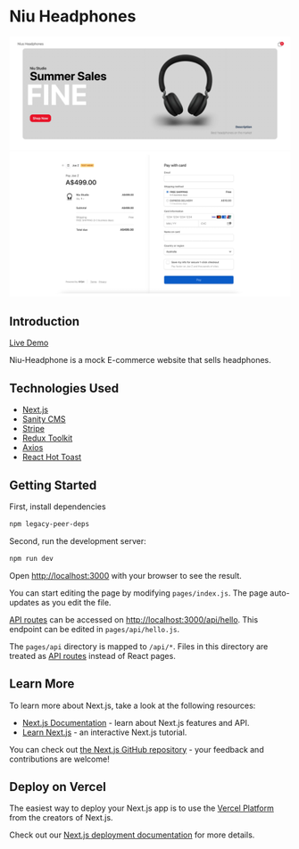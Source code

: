 # Niu Headphones
![](assets/16557984713731.jpg)
![](assets/16557985522514.jpg)

## Introduction
[Live Demo](https://niu-headphones.vercel.app/)

Niu-Headphone is a mock E-commerce website that sells headphones.




## Technologies Used
* [Next.js](https://nextjs.org/)
* [Sanity CMS](https://www.sanity.io/)
* [Stripe](https://stripe.com/)
* [Redux Toolkit](https://redux-toolkit.js.org/)
* [Axios](https://axios-http.com/docs/intro)
* [React Hot Toast](https://react-hot-toast.com/)

## Getting Started

First, install dependencies
```bash
npm legacy-peer-deps
```

Second, run the development server:

```bash
npm run dev
```

Open [http://localhost:3000](http://localhost:3000) with your browser to see the result.

You can start editing the page by modifying `pages/index.js`. The page auto-updates as you edit the file.

[API routes](https://nextjs.org/docs/api-routes/introduction) can be accessed on [http://localhost:3000/api/hello](http://localhost:3000/api/hello). This endpoint can be edited in `pages/api/hello.js`.

The `pages/api` directory is mapped to `/api/*`. Files in this directory are treated as [API routes](https://nextjs.org/docs/api-routes/introduction) instead of React pages.

## Learn More

To learn more about Next.js, take a look at the following resources:

- [Next.js Documentation](https://nextjs.org/docs) - learn about Next.js features and API.
- [Learn Next.js](https://nextjs.org/learn) - an interactive Next.js tutorial.

You can check out [the Next.js GitHub repository](https://github.com/vercel/next.js/) - your feedback and contributions are welcome!

## Deploy on Vercel

The easiest way to deploy your Next.js app is to use the [Vercel Platform](https://vercel.com/new?utm_medium=default-template&filter=next.js&utm_source=create-next-app&utm_campaign=create-next-app-readme) from the creators of Next.js.

Check out our [Next.js deployment documentation](https://nextjs.org/docs/deployment) for more details.

